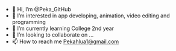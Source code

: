 - 👋 Hi, I’m @Peka_GitHub
- 👀 I’m interested in app developing, animation, video editing and programming
- 🌱 I’m currently learning College 2nd year
- 💞️ I’m looking to collaborate on ...
- 📫 How to reach me Pekahlua1@gmail.com

<!---
Peka201/Peka201 is a ✨ special ✨ repository because its `README.md` (this file) appears on your GitHub profile.
You can click the Preview link to take a look at your changes.
--->
